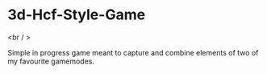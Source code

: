 # 3d-Hcf-Style-Game

<br / >

Simple in progress game meant to capture and combine elements of two of my favourite gamemodes.
